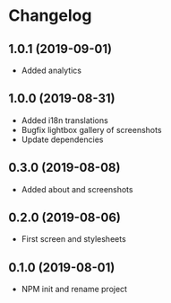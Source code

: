 Changelog
=========

## 1.0.1 (2019-09-01)
 * Added analytics

## 1.0.0 (2019-08-31)
 * Added i18n translations
 * Bugfix lightbox gallery of screenshots
 * Update dependencies

## 0.3.0 (2019-08-08)
 * Added about and screenshots

## 0.2.0 (2019-08-06)
 * First screen and stylesheets

## 0.1.0 (2019-08-01)
 * NPM init and rename project